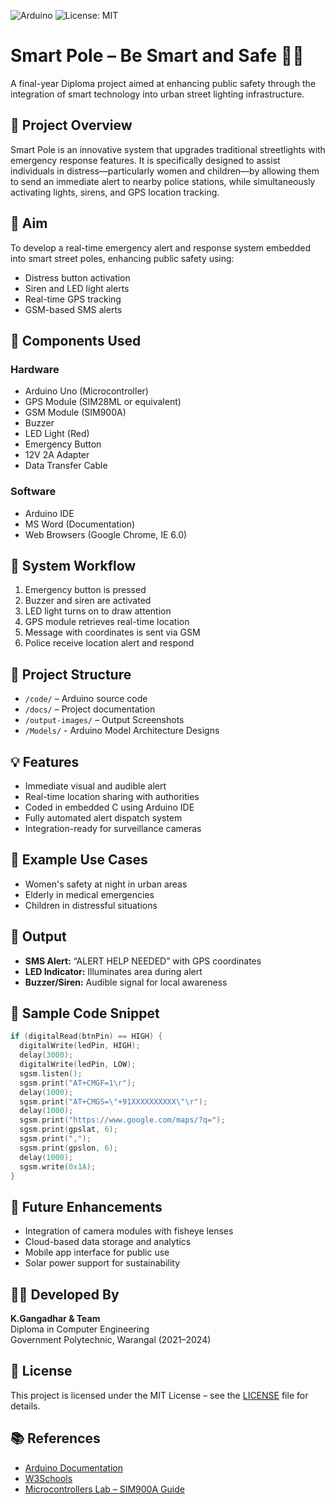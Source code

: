 ![Arduino](https://img.shields.io/badge/Platform-Arduino-blue)
![License: MIT](https://img.shields.io/badge/License-MIT-green.svg)


# Smart Pole – Be Smart and Safe 🚨🌐

A final-year Diploma project aimed at enhancing public safety through the integration of smart technology into urban street lighting infrastructure.

## 📌 Project Overview

Smart Pole is an innovative system that upgrades traditional streetlights with emergency response features. It is specifically designed to assist individuals in distress—particularly women and children—by allowing them to send an immediate alert to nearby police stations, while simultaneously activating lights, sirens, and GPS location tracking.

## 🎯 Aim

To develop a real-time emergency alert and response system embedded into smart street poles, enhancing public safety using:

- Distress button activation  
- Siren and LED light alerts  
- Real-time GPS tracking  
- GSM-based SMS alerts  

## 🔧 Components Used

### Hardware

- Arduino Uno (Microcontroller)
- GPS Module (SIM28ML or equivalent)
- GSM Module (SIM900A)
- Buzzer
- LED Light (Red)
- Emergency Button
- 12V 2A Adapter
- Data Transfer Cable

### Software

- Arduino IDE
- MS Word (Documentation)
- Web Browsers (Google Chrome, IE 6.0)

## 📐 System Workflow

1. Emergency button is pressed
2. Buzzer and siren are activated
3. LED light turns on to draw attention
4. GPS module retrieves real-time location
5. Message with coordinates is sent via GSM
6. Police receive location alert and respond

## 📂 Project Structure
- `/code/` – Arduino source code
- `/docs/` – Project documentation
- `/output-images/` – Output Screenshots
- `/Models/` - Arduino Model Architecture Designs

## 💡 Features

- Immediate visual and audible alert
- Real-time location sharing with authorities
- Coded in embedded C using Arduino IDE
- Fully automated alert dispatch system
- Integration-ready for surveillance cameras

## 🔄 Example Use Cases

- Women's safety at night in urban areas
- Elderly in medical emergencies
- Children in distressful situations

## 📸 Output

- **SMS Alert:** “ALERT HELP NEEDED” with GPS coordinates  
- **LED Indicator:** Illuminates area during alert  
- **Buzzer/Siren:** Audible signal for local awareness  

## 📜 Sample Code Snippet

```c
if (digitalRead(btnPin) == HIGH) {
  digitalWrite(ledPin, HIGH);
  delay(3000);
  digitalWrite(ledPin, LOW);
  sgsm.listen();
  sgsm.print("AT+CMGF=1\r");
  delay(1000);
  sgsm.print("AT+CMGS=\"+91XXXXXXXXXX\"\r");
  delay(1000);
  sgsm.print("https://www.google.com/maps/?q=");
  sgsm.print(gpslat, 6);
  sgsm.print(",");
  sgsm.print(gpslon, 6);
  delay(1000);
  sgsm.write(0x1A);
}
```

## 🧠 Future Enhancements

- Integration of camera modules with fisheye lenses
- Cloud-based data storage and analytics
- Mobile app interface for public use
- Solar power support for sustainability

## 👨‍💻 Developed By

**K.Gangadhar & Team**  
Diploma in Computer Engineering  
Government Polytechnic, Warangal (2021–2024)

## 📜 License
This project is licensed under the MIT License – see the [LICENSE](LICENSE) file for details.

## 📚 References

- [Arduino Documentation](https://www.arduino.cc/)
- [W3Schools](https://www.w3schools.com/)
- [Microcontrollers Lab – SIM900A Guide](http://microcontrollerslab.com)
```
